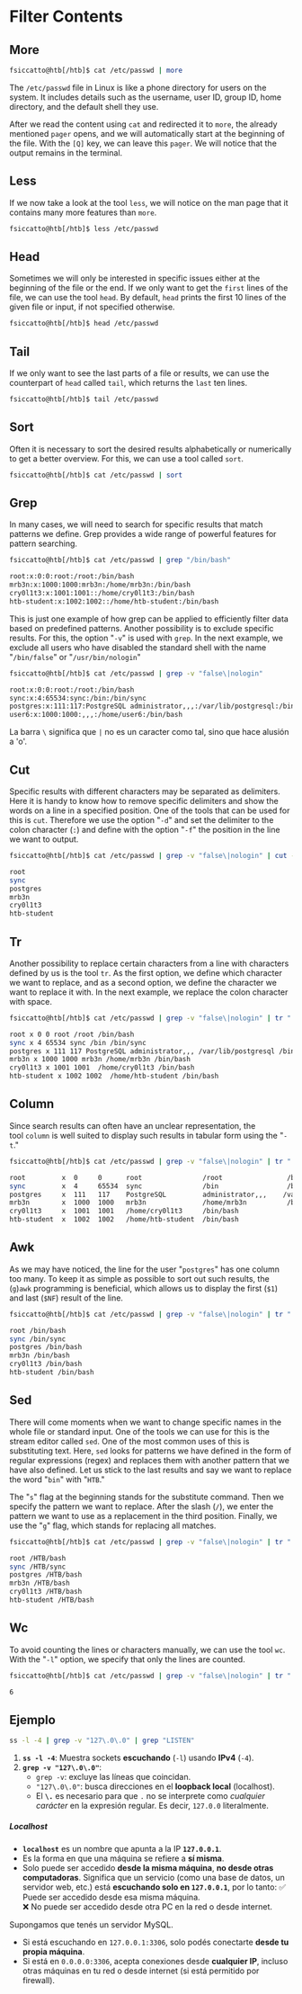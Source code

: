 # Filter Contents
## More
```bash
fsiccatto@htb[/htb]$ cat /etc/passwd | more
```

The `/etc/passwd` file in Linux is like a phone directory for users on the system. It includes details such as the username, user ID, group ID, home directory, and the default shell they use.

After we read the content using `cat` and redirected it to `more`, the already mentioned `pager` opens, and we will automatically start at the beginning of the file.
With the `[Q]` key, we can leave this `pager`. We will notice that the output remains in the terminal.

## Less
If we now take a look at the tool `less`, we will notice on the man page that it contains many more features than `more`.
```bash
fsiccatto@htb[/htb]$ less /etc/passwd
```

## Head
Sometimes we will only be interested in specific issues either at the beginning of the file or the end. If we only want to get the `first` lines of the file, we can use the tool `head`. By default, `head` prints the first 10 lines of the given file or input, if not specified otherwise.
```bash
fsiccatto@htb[/htb]$ head /etc/passwd
```

## Tail
If we only want to see the last parts of a file or results, we can use the counterpart of `head` called `tail`, which returns the `last` ten lines.
```bash
fsiccatto@htb[/htb]$ tail /etc/passwd
```

## Sort
Often it is necessary to sort the desired results alphabetically or numerically to get a better overview. For this, we can use a tool called `sort`.
```bash
fsiccatto@htb[/htb]$ cat /etc/passwd | sort
```

## Grep
In many cases, we will need to search for specific results that match patterns we define. Grep provides a wide range of powerful features for pattern searching.
```bash
fsiccatto@htb[/htb]$ cat /etc/passwd | grep "/bin/bash"

root:x:0:0:root:/root:/bin/bash
mrb3n:x:1000:1000:mrb3n:/home/mrb3n:/bin/bash
cry0l1t3:x:1001:1001::/home/cry0l1t3:/bin/bash
htb-student:x:1002:1002::/home/htb-student:/bin/bash
```

This is just one example of how grep can be applied to efficiently filter data based on predefined patterns. Another possibility is to exclude specific results. For this, the option "`-v`" is used with `grep`. In the next example, we exclude all users who have disabled the standard shell with the name "`/bin/false`" or "`/usr/bin/nologin`"
```bash
fsiccatto@htb[/htb]$ cat /etc/passwd | grep -v "false\|nologin"

root:x:0:0:root:/root:/bin/bash
sync:x:4:65534:sync:/bin:/bin/sync
postgres:x:111:117:PostgreSQL administrator,,,:/var/lib/postgresql:/bin/bash
user6:x:1000:1000:,,,:/home/user6:/bin/bash
```
La barra `\` significa que `|` no es un caracter como tal, sino que hace alusión a 'o'.

## Cut
Specific results with different characters may be separated as delimiters. Here it is handy to know how to remove specific delimiters and show the words on a line in a specified position. One of the tools that can be used for this is `cut`. Therefore we use the option "`-d`" and set the delimiter to the colon character (`:`) and define with the option "`-f`" the position in the line we want to output.
```bash
fsiccatto@htb[/htb]$ cat /etc/passwd | grep -v "false\|nologin" | cut -d":" -f1

root
sync
postgres
mrb3n
cry0l1t3
htb-student
```

## Tr
Another possibility to replace certain characters from a line with characters defined by us is the tool `tr`. As the first option, we define which character we want to replace, and as a second option, we define the character we want to replace it with. In the next example, we replace the colon character with space.
```bash
fsiccatto@htb[/htb]$ cat /etc/passwd | grep -v "false\|nologin" | tr ":" " "

root x 0 0 root /root /bin/bash
sync x 4 65534 sync /bin /bin/sync
postgres x 111 117 PostgreSQL administrator,,, /var/lib/postgresql /bin/bash
mrb3n x 1000 1000 mrb3n /home/mrb3n /bin/bash
cry0l1t3 x 1001 1001  /home/cry0l1t3 /bin/bash
htb-student x 1002 1002  /home/htb-student /bin/bash
```

## Column
Since search results can often have an unclear representation, the tool `column` is well suited to display such results in tabular form using the "`-t`."
```bash
fsiccatto@htb[/htb]$ cat /etc/passwd | grep -v "false\|nologin" | tr ":" " " | column -t

root         x  0     0      root               /root        		 /bin/bash
sync         x  4     65534  sync               /bin         		 /bin/sync
postgres     x  111   117    PostgreSQL         administrator,,,    /var/lib/postgresql		/bin/bash
mrb3n        x  1000  1000   mrb3n              /home/mrb3n  	     /bin/bash
cry0l1t3     x  1001  1001   /home/cry0l1t3     /bin/bash
htb-student  x  1002  1002   /home/htb-student  /bin/bash
```

## Awk
As we may have noticed, the line for the user "`postgres`" has one column too many. To keep it as simple as possible to sort out such results, the (`g`)`awk` programming is beneficial, which allows us to display the first (`$1`) and last (`$NF`) result of the line.
```bash
fsiccatto@htb[/htb]$ cat /etc/passwd | grep -v "false\|nologin" | tr ":" " " | awk '{print $1, $NF}'

root /bin/bash
sync /bin/sync
postgres /bin/bash
mrb3n /bin/bash
cry0l1t3 /bin/bash
htb-student /bin/bash
```

## Sed
There will come moments when we want to change specific names in the whole file or standard input. One of the tools we can use for this is the stream editor called `sed`. One of the most common uses of this is substituting text. Here, `sed` looks for patterns we have defined in the form of regular expressions (regex) and replaces them with another pattern that we have also defined. Let us stick to the last results and say we want to replace the word "`bin`" with "`HTB`."

The "`s`" flag at the beginning stands for the substitute command. Then we specify the pattern we want to replace. After the slash (`/`), we enter the pattern we want to use as a replacement in the third position. Finally, we use the "`g`" flag, which stands for replacing all matches.
```bash
fsiccatto@htb[/htb]$ cat /etc/passwd | grep -v "false\|nologin" | tr ":" " " | awk '{print $1, $NF}' | sed 's/bin/HTB/g'

root /HTB/bash
sync /HTB/sync
postgres /HTB/bash
mrb3n /HTB/bash
cry0l1t3 /HTB/bash
htb-student /HTB/bash
```


## Wc
To avoid counting the lines or characters manually, we can use the tool `wc`. With the "`-l`" option, we specify that only the lines are counted.
```bash
fsiccatto@htb[/htb]$ cat /etc/passwd | grep -v "false\|nologin" | tr ":" " " | awk '{print $1, $NF}' | wc -l

6
```

## Ejemplo
```bash
ss -l -4 | grep -v "127\.0\.0" | grep "LISTEN"
```
1. **`ss -l -4`**: Muestra sockets **escuchando** (`-l`) usando **IPv4** (`-4`).
2. **`grep -v "127\.0\.0"`**:
	- `grep -v`: excluye las líneas que coincidan.
	- `"127\.0\.0"`: busca direcciones en el **loopback local** (localhost).
	- El **`\.`** es necesario para que `.` no se interprete como _cualquier carácter_ en la expresión regular. Es decir, `127.0.0` literalmente.
##### Localhost
- **`localhost`** es un nombre que apunta a la IP **`127.0.0.1`**.
- Es la forma en que una máquina se refiere a **sí misma**.
- Solo puede ser accedido **desde la misma máquina**, **no desde otras computadoras**.
Significa que un servicio (como una base de datos, un servidor web, etc.) está **escuchando solo en `127.0.0.1`**, por lo tanto:
✅ Puede ser accedido desde esa misma máquina.  
❌ No puede ser accedido desde otra PC en la red o desde internet.

Supongamos que tenés un servidor MySQL.
- Si está escuchando en `127.0.0.1:3306`, solo podés conectarte **desde tu propia máquina**.
- Si está en `0.0.0.0:3306`, acepta conexiones desde **cualquier IP**, incluso otras máquinas en tu red o desde internet (si está permitido por firewall).